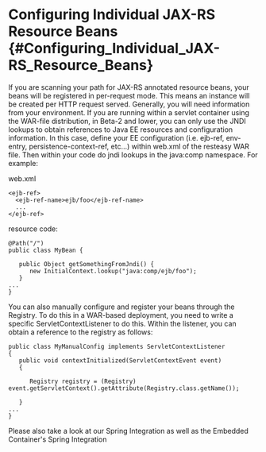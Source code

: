 Configuring Individual JAX-RS Resource Beans {#Configuring_Individual_JAX-RS_Resource_Beans}
============================================

If you are scanning your path for JAX-RS annotated resource beans, your
beans will be registered in per-request mode. This means an instance
will be created per HTTP request served. Generally, you will need
information from your environment. If you are running within a servlet
container using the WAR-file distribution, in Beta-2 and lower, you can
only use the JNDI lookups to obtain references to Java EE resources and
configuration information. In this case, define your EE configuration
(i.e. ejb-ref, env-entry, persistence-context-ref, etc...) within
web.xml of the resteasy WAR file. Then within your code do jndi lookups
in the java:comp namespace. For example:

web.xml


    <ejb-ref>
      <ejb-ref-name>ejb/foo</ejb-ref-name>
      ...
    </ejb-ref>

resource code:

    @Path("/")
    public class MyBean {

       public Object getSomethingFromJndi() {
          new InitialContext.lookup("java:comp/ejb/foo");
       }
    ...
    }

You can also manually configure and register your beans through the
Registry. To do this in a WAR-based deployment, you need to write a
specific ServletContextListener to do this. Within the listener, you can
obtain a reference to the registry as follows:


    public class MyManualConfig implements ServletContextListener
    {
       public void contextInitialized(ServletContextEvent event)
       {

          Registry registry = (Registry) event.getServletContext().getAttribute(Registry.class.getName());

       }
    ...
    }

Please also take a look at our Spring Integration as well as the
Embedded Container's Spring Integration
